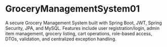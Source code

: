 # GroceryManagementSystem01
A secure Grocery Management System built with Spring Boot, JWT, Spring Security, JPA, and MySQL. Features include user registration/login, admin item management, grocery listing, cart operations, role-based access, DTOs, validation, and centralized exception handling.
